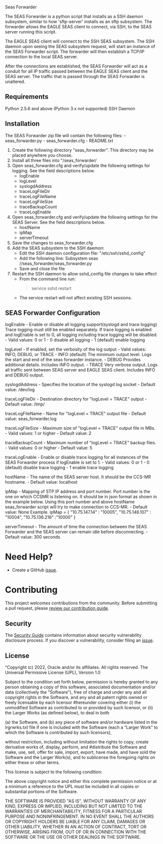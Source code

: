Seas Forwarder

The SEAS Forwarder is a python script that installs as a SSH daemon subsystem,
similar to how 'sftp-server' installs as an sftp subsystem.  The forwarder
allows the EAGLE SEAS client to connect, via SSH, to the SEAS server running
this script.

The EAGLE SEAS client will connect to the SSH SEAS subsystem.  The SSH daemon
upon seeing the SEAS subsystem request, will start an instance of the SEAS
Forwarder script.  The forwarder will then establish a TCP/IP connection to
the local SEAS server.

After the connections are established, the SEAS Forwarder will act as a
conduit for all IP traffic passed between the EAGLE SEAS client and the SEAS
server.  The traffic that is passed through the SEAS Forwarder is unaltered.

Requirements
------------
Python 2.5.6 and above (Python 3.x not supported)
SSH Daemon


Installation
------------
The SEAS Forwarder zip file will contain the following files:
    - seas_forwarder.py
    - seas_forwarder.cfg
    - README.txt

1. Create the following directory "seas_forwarder".  This directory may be 
   placed anywhere you choose.
2. Install all three files into "<install path>/seas_forwarder/
3. Open seas_forwarder.cfg and verify/update the following settings for
   logging.  See the field descriptions below.
    - logEnable
    - logLevel
    - syslogdAddress
    - traceLogFileDir
    - traceLogFileName
    - traceLogFileSize
    - traceBackupCount
    - traceLogEnable
4. Open seas_forwarder.cfg and verify/update the following settings for the
   SEAS Server.  See the field descriptions below.
    - hostName
    - ipMap
    - serverTimeout
5. Save the changes to seas_forwarder.cfg
6. Add the SEAS subsystem to the SSH daemon:
    - Edit the SSH daemon configuration file: "/etc/ssh/sshd_config"
    - Add the following line:
        Subsystem   seas    /<install path>/seas_forwarder/seas_forwarder.py
    - Save and close the file
7. Restart the SSH daemon to allow sshd_config file changes to take effect
    - From the command line run:
        > service sshd restart
    - The service restart will not affect existing SSH sessions.


SEAS Forwarder Configuration
----------------------------
logEnable - Enable or disable all logging support(syslogd and trace logging)
            Trace logging must still be enabled separately.  If trace logging
            is enabled and logEnable is set to 0, all logging including trace
            logging will be disabled.
    - Valid values:  0 or 1
    - 0 disable all logging
    - 1 (default) enable logging

logLevel - If enabled, set the verbosity of the log output
    - Valid values: INFO, DEBUG, or TRACE
    - INFO (default) The minimum output level.  Logs the start and end of the
                     seas forwarder instance.
    - DEBUG  Provides additional details.  Includes INFO output.
    - TRACE  Very verbose output.  Logs all traffic sent between SEAS server
             and EAGLE SEAS client.  Includes INFO and DEBUG output.

syslogdAddress - Specifies the location of the syslogd log socket
    - Default value:  /dev/log

traceLogFileDir - Destination directory for "logLevel = TRACE" output
    - Default value:  /tmp/

traceLogFileName - Name for "logLevel = TRACE" output file
    - Default value:  seas_forwarder.log

traceLogFileSize - Maximum size of "logLevel = TRACE" output file in MBs.
    - Valid values:   1 or higher
    - Default value:  2

traceBackupCount -  Maximum number of "logLevel = TRACE" backup files.
    - Valid values:   0 or higher
    - Default value:  5

traceLogEnable - Enable or disable trace logging for all instances of the
                      SEAS Forwarder process if logEnable is set to 1.
    - Valid values:  0 or 1
    - 0 (default) disable trace logging
    - 1 enable trace logging

hostName - The name of the SEAS server host. It should be the CCS-MR hostname.
    - Default value:  localhost

ipMap - Mapping of STP IP address and port number. Port number is the one on which CCSMR is listening on.
            It should be in json format as shown in the example below.
            Using this port number and above hostName seas_forwarder script will try to make connection to CCS-MR.
    - Default value:  None
Example.
ipMap = {
    "10.75.147.14" : "10005",
    "10.75.146.107" : "10004",
    "10.75.136.216" :"10000"
    }

serverTimeout - The amount of time the connection between the SEAS
                Forwarder and the SEAS server can remain idle before
                disconnecting.
    - Default value:  300 seconds

# Need Help?

* Create a GitHub [issue](https://github.com/oracle-samples/seas-forwarder/issues).

# Contributing

This project welcomes contributions from the community. Before submitting a pull request, please [review our contribution guide](./CONTRIBUTING.md).

## Security

The [Security Guide](./SECURITY.md) contains information about security vulnerability disclosure process. If you discover a vulnerability, consider filing an [issue](https://github.com/oracle-samples/seas-forwarder/issues).

## License

“Copyright (c) 2022, Oracle and/or its affiliates. All rights reserved. 
The Universal Permissive License (UPL), Version 1.0 

Subject to the condition set forth below, permission is hereby granted to any person obtaining a copy of this software, associated documentation and/or data (collectively the "Software"), free of charge and under any and all copyright rights in the Software, and any and all patent rights owned or freely licensable by each licensor #hereunder covering either (i) the unmodified Software as contributed to or provided by such licensor, or (ii) the Larger Works (as defined below), to deal in both

(a) the Software, and 
(b) any piece of software and/or hardware listed in the lrgrwrks.txt file if one is included with the Software (each a “Larger Work” to which the Software is contributed by such licensors),

without restriction, including without limitation the rights to copy, create derivative works of, display, perform, and #distribute the Software and make, use, sell, offer for sale, import, export, have made, and have sold the Software and the Larger Work(s), and to sublicense the foregoing rights on either these or other terms.

This license is subject to the following condition:

The above copyright notice and either this complete permission notice or at a minimum a reference to the UPL must be included in all copies or substantial portions of the Software.

THE SOFTWARE IS PROVIDED "AS IS", WITHOUT WARRANTY OF ANY KIND, EXPRESS OR IMPLIED, INCLUDING BUT NOT LIMITED TO THE WARRANTIES OF MERCHANTABILITY, FITNESS FOR A PARTICULAR PURPOSE AND NONINFRINGEMENT. IN NO EVENT SHALL THE AUTHORS OR COPYRIGHT HOLDERS BE LIABLE FOR ANY CLAIM, DAMAGES OR OTHER LIABILITY, WHETHER IN AN ACTION OF CONTRACT, TORT OR OTHERWISE, ARISING FROM, OUT OF OR IN CONNECTION WITH THE SOFTWARE OR THE USE OR OTHER DEALINGS IN THE SOFTWARE.
